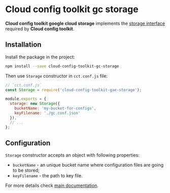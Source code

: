 # Cloud config toolkit gc storage

**Cloud config toolkit google cloud storage** implements the [storage interface]() required by **Cloud config toolkit**.  

## Installation  

Install the package in the project:

```bash
npm install --save cloud-config-toolkit-gc-storage
```

Then use `Storage` constructor in `cct.conf.js` file:

```javascript
// `cct.conf.js`
const Storage = require('cloud-config-toolkit-gae-storage');

module.exports = {
  storage: new Storage({
    bucketName: 'my-bucket-for-configs',
    keyFilename: './gc.conf.json'
  }),
  // ...
};
```

## Configuration

`Storage` constructor accepts an object with following properties:

* `bucketName` - an unique bucket name where configuration files are going to be stored;
* `keyFilename` - the path to key file.

For more details check [main documentation](https://github.com/ocoboco/cloud-config-toolkit).  
